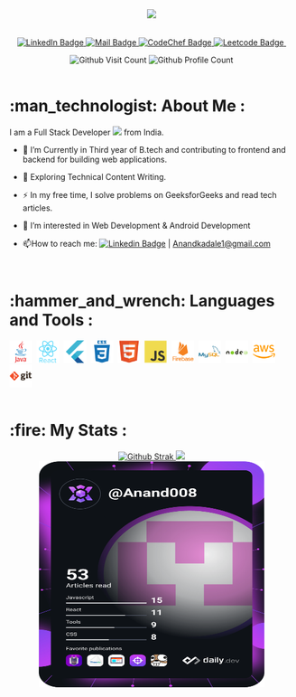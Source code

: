 
<!---
Anandk008/Anandk008 is a ✨ special ✨ repository because its `README.md` (this file) appears on your GitHub profile.
You can click the Preview link to take a look at your changes.
--->


<div id="header" align="center">
  <img src="https://media.giphy.com/media/M9gbBd9nbDrOTu1Mqx/giphy.gif" width="100"/>
</br>
</br>
<p>
    <a href="https://www.linkedin.com/in/anandk008">
      <img src="https://img.shields.io/badge/LinkedIn-blue?style=for-the-badge&logo=linkedin&logoColor=white" alt="LinkedIn Badge"/>
    </a>
    <a href="mailto:Anandkadale1@gmail.com">
      <img src="https://img.shields.io/badge/Gmail-D14836?style=for-the-badge&logo=gmail&logoColor=white" alt="Mail Badge" />
    </a>
    <a href="https://www.codechef.com/users/anand_008">
      <img src="https://img.shields.io/badge/-CodeChef-5B4638?style=for-the-badge&logo=CodeChef&logoColor=white" alt="CodeChef Badge"/>
      </a>
    <a href="https://leetcode.com/anand_008/">
      <img src="https://img.shields.io/badge/-LeetCode-FFA116?style=for-the-badge&logo=LeetCode&logoColor=black" alt="Leetcode Badge"/>
    </a>
    <img src="https://komarev.com/ghpvc/?anandk008=your-github-username&style=flat-square&color=blue" alt=""/>
 </p>

<img src="https://hits.seeyoufarm.com/api/count/incr/badge.svg?url=https%3A%2F%2Fgithub.com%2F{anandk008}1212%2Fhit-counter" alt="Github Visit Count"/>
<img src="https://komarev.com/ghpvc/?username=anandk008&color=lightgrey" alt="Github Profile Count" />

</div>

<br>


<h1> :man_technologist: About Me : </h1>

<p>
  I am a Full Stack Developer <img src="https://media.giphy.com/media/WUlplcMpOCEmTGBtBW/giphy.gif" width="30"> from India.

  - :telescope: I’m Currently in Third year of B.tech and contributing to frontend and backend for building web applications.

  - :seedling: Exploring Technical Content Writing.

  - :zap: In my free time, I solve problems on GeeksforGeeks and read tech articles.

  - 👀 I’m interested in Web Development & Android Development 

  - :mailbox:How to reach me: [![Linkedin Badge](https://img.shields.io/badge/-kakbar-blue?style=flat&logo=Linkedin&logoColor=white)](https://www.linkedin.com/in/anandk008)
   | Anandkadale1@gmail.com
</p>

<br>

<h1> :hammer_and_wrench: Languages and Tools : </h1>

<div class="links">
  <img src="https://github.com/devicons/devicon/blob/master/icons/java/java-original-wordmark.svg" title="Java" alt="Java" width="40" height="40"/>&nbsp;
  <img src="https://github.com/devicons/devicon/blob/master/icons/react/react-original-wordmark.svg" title="React" alt="React" width="40" height="40"/>&nbsp;
  <img src="https://github.com/devicons/devicon/blob/master/icons/flutter/flutter-original.svg" title="Flutter" alt="Flutter" width="40" height="40"/>&nbsp;
  <img src="https://github.com/devicons/devicon/blob/master/icons/css3/css3-plain-wordmark.svg"  title="CSS3" alt="CSS" width="40" height="40"/>&nbsp;
  <img src="https://github.com/devicons/devicon/blob/master/icons/html5/html5-original.svg" title="HTML5" alt="HTML" width="40" height="40"/>&nbsp;
  <img src="https://github.com/devicons/devicon/blob/master/icons/javascript/javascript-original.svg" title="JavaScript" alt="JavaScript" width="40" height="40"/>&nbsp;
  <img src="https://github.com/devicons/devicon/blob/master/icons/firebase/firebase-plain-wordmark.svg" title="Firebase" alt="Firebase" width="40" height="40"/>&nbsp;
  <img src="https://github.com/devicons/devicon/blob/master/icons/mysql/mysql-original-wordmark.svg" title="MySQL"  alt="MySQL" width="40" height="40"/>&nbsp;
  <img src="https://github.com/devicons/devicon/blob/master/icons/nodejs/nodejs-original-wordmark.svg" title="NodeJS" alt="NodeJS" width="40" height="40"/>&nbsp;
  <img src="https://github.com/devicons/devicon/blob/master/icons/amazonwebservices/amazonwebservices-plain-wordmark.svg" title="AWS" alt="AWS" width="40" height="40"/>&nbsp;
  <img src="https://github.com/devicons/devicon/blob/master/icons/git/git-original-wordmark.svg" title="Git" **alt="Git" width="40" height="40"/>
</div>

<br>

<h1> :fire: My Stats : </h1>
<p align="center">
<a href="github.com/anandk008" >
    <img src="https://github-readme-streak-stats.herokuapp.com?user=Anandk008&theme=dracula" alt="Github Strak " />
<!--     <img src="https://github-readme-stats.vercel.app/api/top-langs/?username=Anandk008&langs_count=8" alt="Github Language used chart"/> -->
      <img height="180em" src="https://github-readme-stats-eight-theta.vercel.app/api/top-langs/?username=Anandk008&layout=compact&langs_count=8&theme=dracula"/>
    <a href="https://app.daily.dev/Anand008"><img src="https://github.com/Anandk008/Anandk008/blob/main/devcard.svg" height="400" width="400" alt="Anand Kadale's Dev Card"/></a>
  </a>
</p>


<!-- 
<h1>Recent Projects </h1>
<div align="center">
<img src="https://github-readme-stats.vercel.app/api/pin/?username=sanketmote&repo=Drushti&show_icons=true&theme=jolly" style="width:400px; height:160px;">
<img src="https://github-readme-stats.vercel.app/api/pin/?username=sanketmote&repo=WCESPACE&show_icons=true&theme=jolly" style="width:400px; height:160px;"> 
</div> -->
  

<!-- - 👋 Hi, I’m @Anandk008
- 👀 I’m interested in Web Development & Android Development 
- 🌱 I’m currently learning Android Development 
- 💞️ I’m looking to collaborate on Any industrial project where I can contribute 
- 📫 How to reach me Anandkadale1@gmail.com  -->
